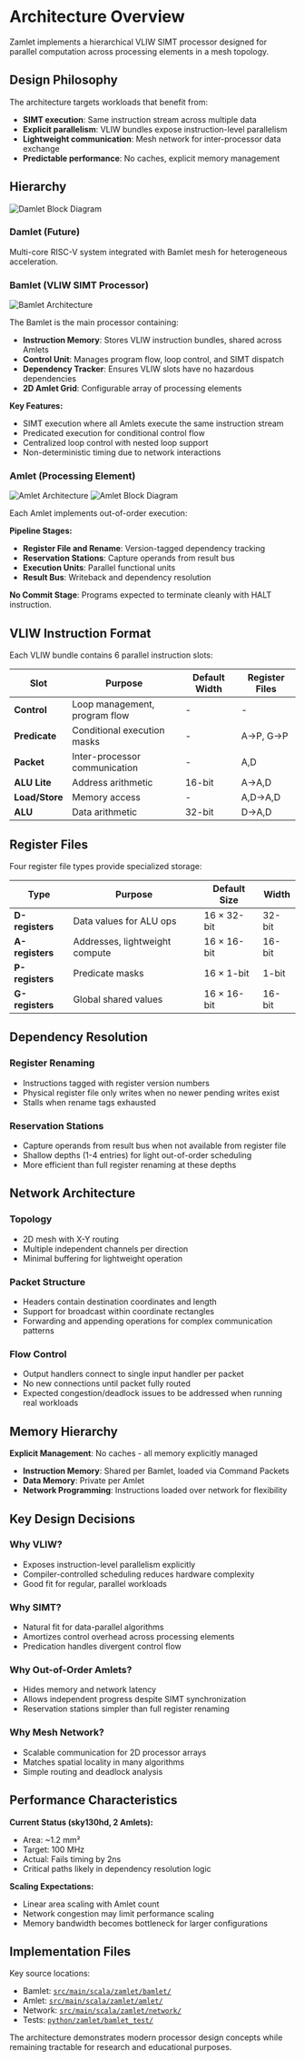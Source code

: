 # Architecture Overview

Zamlet implements a hierarchical VLIW SIMT processor designed for parallel computation across processing elements in a mesh topology.

## Design Philosophy

The architecture targets workloads that benefit from:
- **SIMT execution**: Same instruction stream across multiple data
- **Explicit parallelism**: VLIW bundles expose instruction-level parallelism  
- **Lightweight communication**: Mesh network for inter-processor data exchange
- **Predictable performance**: No caches, explicit memory management

## Hierarchy

![Damlet Block Diagram](diagrams/damlet_block.png)

### Damlet (Future)
Multi-core RISC-V system integrated with Bamlet mesh for heterogeneous acceleration.

### Bamlet (VLIW SIMT Processor)
![Bamlet Architecture](diagrams/bamlet_architecture.png)

The Bamlet is the main processor containing:

- **Instruction Memory**: Stores VLIW instruction bundles, shared across Amlets
- **Control Unit**: Manages program flow, loop control, and SIMT dispatch  
- **Dependency Tracker**: Ensures VLIW slots have no hazardous dependencies
- **2D Amlet Grid**: Configurable array of processing elements

**Key Features:**
- SIMT execution where all Amlets execute the same instruction stream
- Predicated execution for conditional control flow
- Centralized loop control with nested loop support
- Non-deterministic timing due to network interactions

### Amlet (Processing Element)  
![Amlet Architecture](diagrams/amlet_architecture.png)
![Amlet Block Diagram](diagrams/amlet_block.png)

Each Amlet implements out-of-order execution:

**Pipeline Stages:**
- **Register File and Rename**: Version-tagged dependency tracking
- **Reservation Stations**: Capture operands from result bus  
- **Execution Units**: Parallel functional units
- **Result Bus**: Writeback and dependency resolution

**No Commit Stage**: Programs expected to terminate cleanly with HALT instruction.

## VLIW Instruction Format

Each VLIW bundle contains 6 parallel instruction slots:

| Slot | Purpose | Default Width | Register Files |
|------|---------|---------------|----------------|  
| **Control** | Loop management, program flow | - | - |
| **Predicate** | Conditional execution masks | - | A→P, G→P |
| **Packet** | Inter-processor communication | - | A,D |
| **ALU Lite** | Address arithmetic | 16-bit | A→A,D |
| **Load/Store** | Memory access | - | A,D→A,D |
| **ALU** | Data arithmetic | 32-bit | D→A,D |

## Register Files

Four register file types provide specialized storage:

| Type | Purpose | Default Size | Width |
|------|---------|--------------|-------|
| **D-registers** | Data values for ALU ops | 16 × 32-bit | 32-bit |
| **A-registers** | Addresses, lightweight compute | 16 × 16-bit | 16-bit |  
| **P-registers** | Predicate masks | 16 × 1-bit | 1-bit |
| **G-registers** | Global shared values | 16 × 16-bit | 16-bit |

## Dependency Resolution

### Register Renaming
- Instructions tagged with register version numbers
- Physical register file only writes when no newer pending writes exist
- Stalls when rename tags exhausted

### Reservation Stations
- Capture operands from result bus when not available from register file
- Shallow depths (1-4 entries) for light out-of-order scheduling  
- More efficient than full register renaming at these depths

## Network Architecture

### Topology
- 2D mesh with X-Y routing
- Multiple independent channels per direction
- Minimal buffering for lightweight operation

### Packet Structure  
- Headers contain destination coordinates and length
- Support for broadcast within coordinate rectangles
- Forwarding and appending operations for complex communication patterns

### Flow Control
- Output handlers connect to single input handler per packet
- No new connections until packet fully routed
- Expected congestion/deadlock issues to be addressed when running real workloads

## Memory Hierarchy

**Explicit Management**: No caches - all memory explicitly managed

- **Instruction Memory**: Shared per Bamlet, loaded via Command Packets
- **Data Memory**: Private per Amlet
- **Network Programming**: Instructions loaded over network for flexibility

## Key Design Decisions

### Why VLIW?
- Exposes instruction-level parallelism explicitly
- Compiler-controlled scheduling reduces hardware complexity
- Good fit for regular, parallel workloads

### Why SIMT?
- Natural fit for data-parallel algorithms
- Amortizes control overhead across processing elements
- Predication handles divergent control flow

### Why Out-of-Order Amlets?
- Hides memory and network latency
- Allows independent progress despite SIMT synchronization
- Reservation stations simpler than full register renaming

### Why Mesh Network?
- Scalable communication for 2D processor arrays
- Matches spatial locality in many algorithms
- Simple routing and deadlock analysis

## Performance Characteristics

**Current Status (sky130hd, 2 Amlets):**
- Area: ~1.2 mm²
- Target: 100 MHz  
- Actual: Fails timing by 2ns
- Critical paths likely in dependency resolution logic

**Scaling Expectations:**
- Linear area scaling with Amlet count
- Network congestion may limit performance scaling
- Memory bandwidth becomes bottleneck for larger configurations

## Implementation Files

Key source locations:
- Bamlet: [`src/main/scala/zamlet/bamlet/`](../src/main/scala/zamlet/bamlet/)
- Amlet: [`src/main/scala/zamlet/amlet/`](../src/main/scala/zamlet/amlet/)  
- Network: [`src/main/scala/zamlet/network/`](../src/main/scala/zamlet/network/)
- Tests: [`python/zamlet/bamlet_test/`](../python/zamlet/bamlet_test/)

The architecture demonstrates modern processor design concepts while remaining tractable for research and educational purposes.